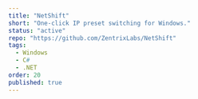 ```yaml
---
title: "NetShift"
short: "One-click IP preset switching for Windows."
status: "active"
repo: "https://github.com/ZentrixLabs/NetShift"
tags:
  - Windows
  - C#
  - .NET
order: 20
published: true
---
```

